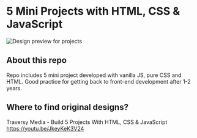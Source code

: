 # 5 Mini Projects with HTML, CSS & JavaScript

![Design preview for projects](5-mini-project.jpg5-mini-project.jpg)

## About this repo

Repo includes 5 mini project developed with vanilla JS, pure CSS and HTML. Good practice for getting back to front-end development after 1-2 years.

## Where to find original designs?

Traversy Media - Build 5 Projects With HTML, CSS & JavaScript
https://youtu.be/JkeyKeK3V24
